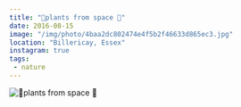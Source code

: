 ```yaml
---
title: "🌲plants from space 🍄"
date: 2016-08-15
image: "/img/photo/4baa2dc802474e4f5b2f46633d865ec3.jpg"
location: "Billericay, Essex"
instagram: true
tags:
 - nature
---
```


![🌲plants from space 🍄](/img/photo/4baa2dc802474e4f5b2f46633d865ec3.jpg)
